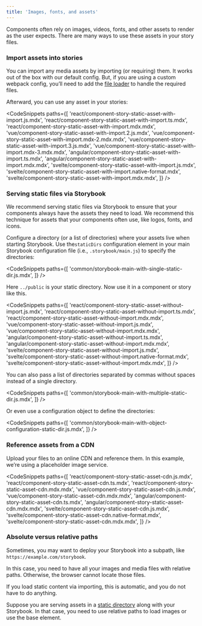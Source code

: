 ```yaml
---
title: 'Images, fonts, and assets'
---
```


Components often rely on images, videos, fonts, and other assets to render as the user expects. There are many ways to use these assets in your story files.

### Import assets into stories

You can import any media assets by importing (or requiring) them. It works out of the box with our default config. But, if you are using a custom webpack config, you’ll need to add the [file loader](https://v4.webpack.js.org/loaders/) to handle the required files.

Afterward, you can use any asset in your stories:

<!-- prettier-ignore-start -->

<CodeSnippets
  paths={[
    'react/component-story-static-asset-with-import.js.mdx',
    'react/component-story-static-asset-with-import.ts.mdx',
    'react/component-story-static-asset-with-import.mdx.mdx',
    'vue/component-story-static-asset-with-import.2.js.mdx',
    'vue/component-story-static-asset-with-import.mdx-2.mdx.mdx',
    'vue/component-story-static-asset-with-import.3.js.mdx',
    'vue/component-story-static-asset-with-import.mdx-3.mdx.mdx',
    'angular/component-story-static-asset-with-import.ts.mdx',
    'angular/component-story-static-asset-with-import.mdx.mdx',
    'svelte/component-story-static-asset-with-import.js.mdx',
    'svelte/component-story-static-asset-with-import.native-format.mdx',
    'svelte/component-story-static-asset-with-import.mdx.mdx',
  ]}
/>

<!-- prettier-ignore-end -->

### Serving static files via Storybook

We recommend serving static files via Storybook to ensure that your components always have the assets they need to load. We recommend this technique for assets that your components often use, like logos, fonts, and icons.

Configure a directory (or a list of directories) where your assets live when starting Storybook. Use the`staticDirs` configuration element in your main Storybook configuration file (i.e., `.storybook/main.js`) to specify the directories:

<!-- prettier-ignore-start -->

<CodeSnippets
  paths={[
    'common/storybook-main-with-single-static-dir.js.mdx',
  ]}
/>

<!-- prettier-ignore-end -->

Here `../public` is your static directory. Now use it in a component or story like this.

<!-- prettier-ignore-start -->

<CodeSnippets
  paths={[
    'react/component-story-static-asset-without-import.js.mdx',
    'react/component-story-static-asset-without-import.ts.mdx',
    'react/component-story-static-asset-without-import.mdx.mdx',
    'vue/component-story-static-asset-without-import.js.mdx',
    'vue/component-story-static-asset-without-import.mdx.mdx',
    'angular/component-story-static-asset-without-import.ts.mdx',
    'angular/component-story-static-asset-without-import.mdx.mdx',
    'svelte/component-story-static-asset-without-import.js.mdx',
    'svelte/component-story-static-asset-without-import.native-format.mdx',
    'svelte/component-story-static-asset-without-import.mdx.mdx',
  ]}
/>

<!-- prettier-ignore-end -->

You can also pass a list of directories separated by commas without spaces instead of a single directory.

<!-- prettier-ignore-start -->

<CodeSnippets
  paths={[
    'common/storybook-main-with-multiple-static-dir.js.mdx',
  ]}
/>

<!-- prettier-ignore-end -->

Or even use a configuration object to define the directories:

<!-- prettier-ignore-start -->

<CodeSnippets
  paths={[
    'common/storybook-main-with-object-configuration-static-dir.js.mdx',
  ]}
/>

<!-- prettier-ignore-end -->

### Reference assets from a CDN

Upload your files to an online CDN and reference them. In this example, we’re using a placeholder image service.

<!-- prettier-ignore-start -->

<CodeSnippets
  paths={[
    'react/component-story-static-asset-cdn.js.mdx',
    'react/component-story-static-asset-cdn.ts.mdx',
    'react/component-story-static-asset-cdn.mdx.mdx',
    'vue/component-story-static-asset-cdn.js.mdx',
    'vue/component-story-static-asset-cdn.mdx.mdx',
    'angular/component-story-static-asset-cdn.ts.mdx',
    'angular/component-story-static-asset-cdn.mdx.mdx',
    'svelte/component-story-static-asset-cdn.js.mdx',
    'svelte/component-story-static-asset-cdn.native-format.mdx',
    'svelte/component-story-static-asset-cdn.mdx.mdx',
  ]}
/>

<!-- prettier-ignore-end -->

### Absolute versus relative paths

Sometimes, you may want to deploy your Storybook into a subpath, like `https://example.com/storybook`.

In this case, you need to have all your images and media files with relative paths. Otherwise, the browser cannot locate those files.

If you load static content via importing, this is automatic, and you do not have to do anything.

Suppose you are serving assets in a [static directory](#serving-static-files-via-storybook) along with your Storybook. In that case, you need to use relative paths to load images or use the base element.